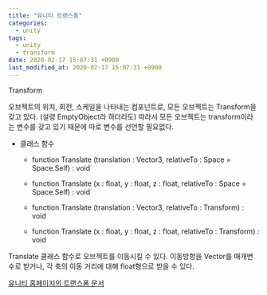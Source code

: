 ```yaml
---
title: "유니티 트랜스폼"
categories:
  - unity
tags:
  - unity
  - transform
date: 2020-02-17 15:07:31 +0900
last_modified_at: 2020-02-17 15:07:31 +0900
---
```


Transform

오브젝트의 위치, 회전, 스케일을 나타내는 컴포넌트로, 모든 오브젝트는 Transform을 갖고 있다. (설령 EmptyObject라 하더라도) 따라서 모든 오브젝트는 transform이라는 변수를 갖고 있기 때문에 따로 변수를 선언할 필요없다.

- 클래스 함수

  - function Translate (translation : Vector3, relativeTo : Space = Space.Self) : void

  - function Translate (x : float, y : float, z : float, relativeTo : Space = Space.Self) : void

  - function Translate (translation : Vector3, relativeTo : Transform) : void

  - function Translate (x : float, y : float, z : float, relativeTo : Transform) : void

Translate 클래스 함수로 오브젝트를 이동시킬 수 있다. 이동방향을 Vector를 매개변수로 받거나, 각 축의 이동 거리에 대해 float형으로 받을 수 있다.


[유니티 홈페이지의 트랜스폼 문서](https://docs.unity3d.com/kr/530/ScriptReference/Transform.html)

